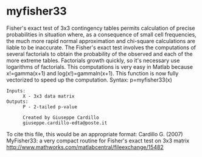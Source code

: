# myfisher33
Fisher's exact test of 3x3 contingency tables permits calculation of
precise probabilities in situation where, as a consequence of small cell
frequencies, the much more rapid normal approximation and chi-square
calculations are liable to be inaccurate. The Fisher's exact test involves
the computations of several factorials to obtain the probability of the
observed and each of the more extreme tables. Factorials growth quickly,
so it's necessary use logarithms of factorials. This computations is very
easy in Matlab because x!=gamma(x+1) and log(x!)=gammaln(x+1). This
function is now fully vectorized to speed up the computation.
Syntax: 	p=myfisher33(x)
     
    Inputs:
          X - 3x3 data matrix 
    Outputs:
          P - 2-tailed p-value

          Created by Giuseppe Cardillo
          giuseppe.cardillo-edta@poste.it

To cite this file, this would be an appropriate format:
Cardillo G. (2007) MyFisher33: a very compact routine for Fisher's exact
test on 3x3 matrix
http://www.mathworks.com/matlabcentral/fileexchange/15482
